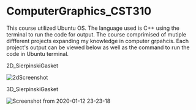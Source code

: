 # ComputerGraphics_CST310
This course utilized Ubuntu OS. The language used is C++ using the terminal to run the code for output. The course comprimised of mutiple diffferent projects expanding my knowledge in computer grpahcis. Each project's output can be viewed below as well as the command to run the code in Ubuntu terminal. 

2D_SierpinskiGasket


![2dScreenshot](https://user-images.githubusercontent.com/54555212/90271420-69e31c00-de21-11ea-8fd4-ef4160d8c5f5.png)

3D_SierpinskiGasket


![Screenshot from 2020-01-12 23-23-18](https://user-images.githubusercontent.com/54555212/90271479-81220980-de21-11ea-8ad2-b6eb00fe92b3.png)
